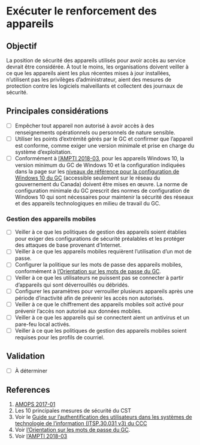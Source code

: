 # Exécuter le renforcement des appareils

## Objectif

La position de sécurité des appareils utilisés pour avoir accès au service devrait être considérée. À tout le moins, les organisations doivent veiller à ce que les appareils aient les plus récentes mises à jour installées, n’utilisent pas les privilèges d’administrateur, aient des mesures de protection contre les logiciels malveillants et collectent des journaux de sécurité.

## Principales considérations

* [ ] Empêcher tout appareil non autorisé à avoir accès à des renseignements opérationnels ou personnels de nature sensible.
* [ ] Utiliser les points d’extrémité gérés par le GC et confirmer que l’appareil est conforme, comme exiger une version minimale et prise en charge du système d’exploitation.
* [ ] Conformément à [l’AMPTI 2018-03](https://www.canada.ca/fr/gouvernement/systeme/gouvernement-numerique/technologiques-modernes-nouveaux/avis-mise-oeuvre-politique/directive-migration-configuration-systeme-exploitation-bureau-windows10.html), pour les appareils Windows 10, la version minimum du GC de Windows 10 et la configuration indiquées dans la page sur les [niveaux de référence pour la configuration de Windows 10 du GC](https://gcconnex.gc.ca/groups/profile/12903340/wtd-common-desktop-operating-environment-environnement-dexploitation-commun-des-ordinateurs-de-bureau-des-atmt?language=en#20998653) (accessible seulement sur le réseau du gouvernement du Canada) doivent être mises en œuvre. La norme de configuration minimale du GC prescrit des normes de configuration de Windows 10 qui sont nécessaires pour maintenir la sécurité des réseaux et des appareils technologiques en milieu de travail du GC.

### Gestion des appareils mobiles

* [ ] Veiller à ce que les politiques de gestion des appareils soient établies pour exiger des configurations de sécurité préalables et les protéger des attaques de base provenant d’Internet.
* [ ] Veiller à ce que les appareils mobiles requièrent l’utilisation d’un mot de passe.
* [ ] Configurer la politique sur les mots de passe des appareils mobiles, conformément à [l’Orientation sur les mots de passe du GC](https://www.canada.ca/fr/gouvernement/systeme/gouvernement-numerique/orientation-sur-mots-passe.html).
* [ ] Veiller à ce que les utilisateurs ne puissent pas se connecter à partir d’appareils qui sont déverrouillés ou débridés.
* [ ] Configurer les paramètres pour verrouiller plusieurs appareils après une période d’inactivité afin de prévenir les accès non autorisés.
* [ ] Veiller à ce que le chiffrement des appareils mobiles soit activé pour prévenir l’accès non autorisé aux données mobiles.
* [ ] Veiller à ce que les appareils qui se connectent aient un antivirus et un pare-feu local activés.
* [ ] Veiller à ce que les politiques de gestion des appareils mobiles soient requises pour les profils de courriel.

## Validation

* [ ] À déterminer

## References

1. [AMOPS 2017-01](https://www.canada.ca/en/treasury-board-secretariat/services/access-information-privacy/security-identity-management/direction-secure-use-commercial-cloud-services-spin.html)
2. Les 10 principales mesures de sécurité du CST
3. Voir le [Guide sur l’authentification des utilisateurs dans les systèmes de technologie de l’information (ITSP.30.031 v3) du CCC](https://cyber.gc.ca/fr/orientation/guide-sur-lauthentification-des-utilisateurs-dans-les-systemes-de-technologie-de)
4. Voir [l’Orientation sur les mots de passe du GC](https://www.canada.ca/fr/gouvernement/systeme/gouvernement-numerique/orientation-sur-mots-passe.html).
5. Voir [l’AMPTI 2018-03](https://www.canada.ca/fr/gouvernement/systeme/gouvernement-numerique/technologiques-modernes-nouveaux/avis-mise-oeuvre-politique/directive-migration-configuration-systeme-exploitation-bureau-windows10.html)
